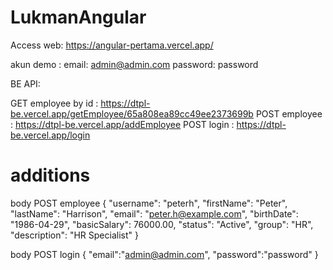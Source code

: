 # LukmanAngular

Access web: https://angular-pertama.vercel.app/

akun demo :
email: admin@admin.com
password: password

BE API:

GET employee by id : https://dtpl-be.vercel.app/getEmployee/65a808ea89cc49ee2373699b
POST employee : https://dtpl-be.vercel.app/addEmployee
POST login : https://dtpl-be.vercel.app/login

# additions

body POST employee
{
"username": "peterh",
"firstName": "Peter",
"lastName": "Harrison",
"email": "peter.h@example.com",
"birthDate": "1986-04-29",
"basicSalary": 76000.00,
"status": "Active",
"group": "HR",
"description": "HR Specialist"
}

body POST login
{
"email":"admin@admin.com",
"password":"password"
}
